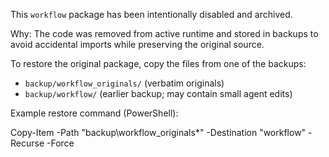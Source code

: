 This `workflow` package has been intentionally disabled and archived.

Why: The code was removed from active runtime and stored in backups to
avoid accidental imports while preserving the original source.

To restore the original package, copy the files from one of the backups:

- `backup/workflow_originals/` (verbatim originals)
- `backup/workflow/` (earlier backup; may contain small agent edits)

Example restore command (PowerShell):

Copy-Item -Path "backup\workflow_originals\*" -Destination "workflow\" -Recurse -Force
